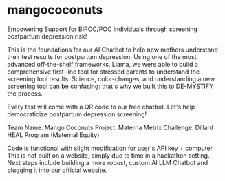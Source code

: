 # mangococonuts
Empowering Support for BIPOC/POC individuals through screening postpartum depression risk!

This is the foundations for our AI Chatbot to help new mothers understand their test results for postpartum depression. Using one of the most advanced off-the-shelf frameworks, Llama, we were able to build a comprehensive first-line tool for stressed parents to understand the screening tool results. Science, color-changes, and understanding a new screening tool can be confusing: that's why we built this to DE-MYSTIFY the process.

Every test will come with a QR code to our free chatbot. Let's help democraticize postpartum depression screening!

Team Name: Mango Coconuts
Project: Materna Metrix
Challenge: Dillard HEAL Program (Maternal Equity)

Code is functional with slight modification for user's API key + computer. This is not built on a website, simply due to time in a hackathon setting. Next steps include building a more robust, custom AI LLM Chatbot and plugging it into our official website.
